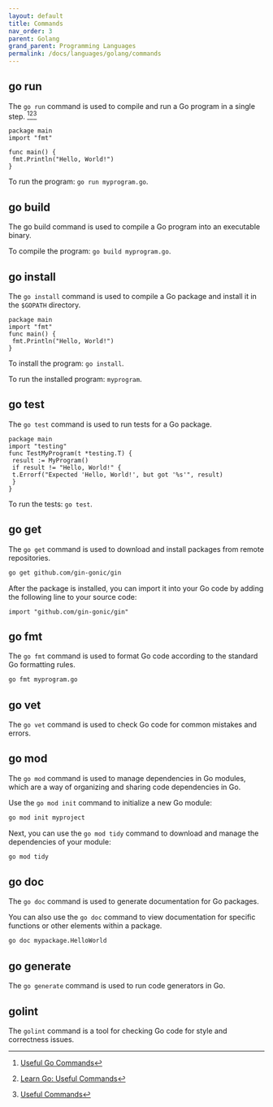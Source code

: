 ```yaml
---
layout: default
title: Commands
nav_order: 3
parent: Golang
grand_parent: Programming Languages
permalink: /docs/languages/golang/commands
---
```


## go run

The `go run` command is used to compile and run a Go program in a single step. [^1][^2][^3]

```golang
package main
import "fmt"

func main() {
 fmt.Println("Hello, World!")
}
```

To run the program: `go run myprogram.go`.

## go build

The go build command is used to compile a Go program into an executable binary.

To compile the program: `go build myprogram.go`.

## go install

The `go install` command is used to compile a Go package and install it in the `$GOPATH` directory. 

```golang
package main
import "fmt"
func main() {
 fmt.Println("Hello, World!")
}
```

To install the program: `go install`.

To run the installed program: `myprogram`.

## go test

The `go test` command is used to run tests for a Go package.

```golang
package main
import "testing"
func TestMyProgram(t *testing.T) {
 result := MyProgram()
 if result != "Hello, World!" {
 t.Errorf("Expected 'Hello, World!', but got '%s'", result)
 }
}
```

To run the tests: `go test`.


## go get

The `go get` command is used to download and install packages from remote repositories.

```sh
go get github.com/gin-gonic/gin
```

After the package is installed, you can import it into your Go code by adding the following line to your source code:

```golang
import "github.com/gin-gonic/gin"
```

## go fmt

The `go fmt` command is used to format Go code according to the standard Go formatting rules.

```sh
go fmt myprogram.go
```

## go vet

The `go vet` command is used to check Go code for common mistakes and errors.

## go mod

The `go mod` command is used to manage dependencies in Go modules, which are a way of organizing and sharing code dependencies in Go.

Use the `go mod init` command to initialize a new Go module:

```sh
go mod init myproject
```

Next, you can use the `go mod tidy` command to download and manage the dependencies of your module:

```sh
go mod tidy
```

## go doc

The `go doc` command is used to generate documentation for Go packages.

You can also use the `go doc` command to view documentation for specific functions or other elements within a package.

```sh
go doc mypackage.HelloWorld
```

## go generate

The `go generate` command is used to run code generators in Go. 

## golint

The `golint` command is a tool for checking Go code for style and correctness issues.


[^1]: [Useful Go Commands](https://njkhanh.com/useful-go-commands-p5f3234343234)
[^2]: [Learn Go: Useful Commands](https://medium.com/@karan99/learn-go-useful-commands-7087dfc05e44)
[^3]: [Useful Commands](https://www.karanpratapsingh.com/courses/go/useful-commands)
